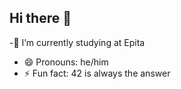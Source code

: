 ## Hi there 👋

-🔭 I’m currently studying at Epita
- 😄 Pronouns: he/him
- ⚡ Fun fact: 42 is always the answer

<!--
**Bubo4400/Bubo4400** is a ✨ _special_ ✨ repository because its `README.md` (this file) appears on your GitHub profile.

Here are some ideas to get you started:

- 🔭 I’m currently working on ...
- 🌱 I’m currently learning ...
- 👯 I’m looking to collaborate on ...
- 🤔 I’m looking for help with ...
- 💬 Ask me about ...
- 📫 How to reach me: ...
- 😄 Pronouns: ...
- ⚡ Fun fact: ...
-->

